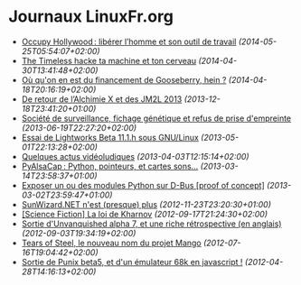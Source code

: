 Journaux LinuxFr.org
====================

* [Occupy Hollywood : libérer l’homme et son outil de travail](occupy-hollywood-liberer-l-homme-et-son-outil-de-travail.md) _(2014-05-25T05:54:07+02:00)_
* [The Timeless hacke ta machine et ton cerveau](the-timeless-hacke-ta-machine-et-ton-cerveau.md) _(2014-04-30T13:41:48+02:00)_
* [Où qu'on en est du financement de Gooseberry, hein ?](ou-qu-on-en-est-du-financement-de-gooseberry-hein.md) _(2014-04-18T20:16:19+02:00)_
* [De retour de l’Alchimie X et des JM2L 2013](de-retour-de-l-alchimie-x-et-des-jm2l-2013.md) _(2013-12-18T23:41:20+01:00)_
* [Société de surveillance, fichage génétique et refus de prise d'empreinte](societe-de-surveillance-fichage-genetique-et-refus-de-prise-d-empreinte.md) _(2013-06-19T22:27:20+02:00)_
* [Essai de Lightworks Beta 11.1.h sous GNU/Linux](essai-de-lightworks-beta-11-1-h-sous-gnu-linux.md) _(2013-05-01T22:13:28+02:00)_
* [Quelques actus vidéoludiques](quelques-actus-videoludiques.md) _(2013-04-03T12:15:14+02:00)_
* [PyAlsaCap : Python, pointeurs, et cartes sons…](pyalsacap-python-pointeurs-et-cartes-sons.md) _(2013-03-14T23:58:37+01:00)_
* [Exposer un ou des modules Python sur D-Bus [proof of concept]](exposer-un-ou-des-modules-python-sur-d-bus-proof-of-concept.md) _(2013-03-02T23:59:47+01:00)_
* [SunWizard.NET n'est (presque) plus](sunwizard-net-n-est-presque-plus.md) _(2012-11-23T23:20:30+01:00)_
* [[Science Fiction] La loi de Kharnov](science-fiction-la-loi-de-kharnov.md) _(2012-09-17T21:24:30+02:00)_
* [Sortie d'Unvanquished alpha 7, et une riche rétrospective (en anglais)](sortie-d-unvanquished-alpha-7-et-une-riche-retrospective-en-anglais.md) _(2012-09-03T19:34:19+02:00)_
* [Tears of Steel, le nouveau nom du projet Mango](tears-of-steel-le-nouveau-nom-du-projet-mango.md) _(2012-07-16T19:04:42+02:00)_
* [Sortie de Punix beta5, et d'un émulateur 68k en javascript !](sortie-de-punix-beta5-et-d-un-emulateur-68k-en-javascript.md) _(2012-04-28T14:16:13+02:00)_

